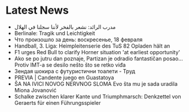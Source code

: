 # Latest News
-  مدرب الرائد: نشعر بالفخر لأننا سجلنا في الهلال
-  Berlinale: Tragik und Leichtigkeit
-  Что произошло за день: воскресенье, 18 февраля
-  Handball, 3. Liga: Heimpleitenserie des TuS 82 Opladen hält an
-  F1 urges Red Bull to clarify Horner situation 'at earliest opportunity'
-  Ako se po jutru dan poznaje, Partizan je odradio fantastičan posao... Protiv IMT-a se desilo nešto što se retko viđa
-  Зендая шокира с футуристични тоалети - Труд
-  PREVIA | Candente juego en Guastatoya
-  ŠA NA IVICI NOVOG NERVNOG SLOMA Evo šta mu je sada uradila Miona Jovanović
-  Schalke zwischen klarer Kante und Triumphmarsch: Denkzettel von Geraerts für einen Führungsspieler
